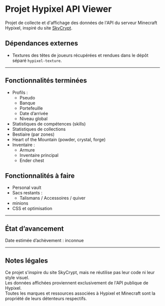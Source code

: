 # Projet Hypixel API Viewer

Projet de collecte et d'affichage des données de l'API du serveur Minecraft Hypixel, inspiré du site [SkyCrypt](https://sky.shiiyu.moe/).

## Dépendances externes

- Textures des têtes de joueurs récupérées et rendues dans le dépôt séparé `hypixel-texture`.

---

## Fonctionnalités terminées

- Profils :
  - Pseudo
  - Banque
  - Portefeuille
  - Date d’arrivée
  - Niveau global
- Statistiques de compétences (skills)
- Statistiques de collections
- Bestiaire (par zones)
- Heart of the Mountain (powder, crystal, forge)
- Inventaire :
  - Armure
  - Inventaire principal
  - Ender chest

## Fonctionnalités à faire

- Personal vault
- Sacs restants :
  - Talismans / Accessoires / quiver
- minions
- CSS et optimisation

---

## État d’avancement

Date estimée d’achèvement : inconnue

---

## Notes légales

Ce projet s'inspire du site SkyCrypt, mais ne réutilise pas leur code ni leur style visuel.  
Les données affichées proviennent exclusivement de l'API publique de Hypixel.  
Toutes les marques et ressources associées à Hypixel et Minecraft sont la propriété de leurs détenteurs respectifs.